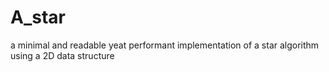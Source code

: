 # A_star

a minimal and readable yeat performant implementation of a star algorithm using a 2D data structure
